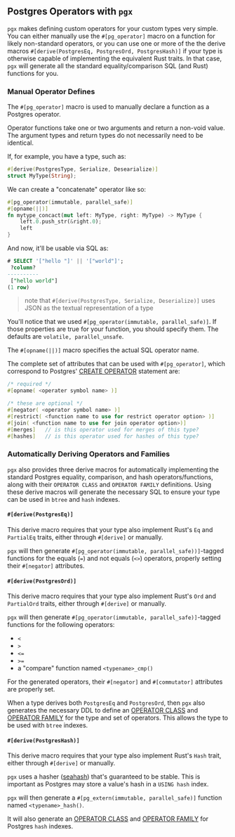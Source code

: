 ## Postgres Operators with `pgx`

`pgx` makes defining custom operators for your custom types very simple.  You can either
manually use the `#[pg_operator]` macro on a function for likely non-standard operators, or you
can use one or more of the the derive macros `#[derive(PostgresEq, PostgresOrd, PostgresHash)]`
if your type is otherwise capable of implementing the equivalent Rust traits.  In that case, `pgx`
will generate all the standard equality/comparison SQL (and Rust) functions for you.

### Manual Operator Defines

The `#[pg_operator]` macro is used to manually declare a function as a Postgres operator.

Operator functions take one or two arguments and return a non-void value.  The argument types and return types do not necessarily need to be identical.  

If, for example, you have a type, such as:

```rust
#[derive(PostgresType, Serialize, Desearialize)]
struct MyType(String);
```

We can create a "concatenate" operator like so:

```rust
#[pg_operator(immutable, parallel_safe)]
#[opname(||)]
fn mytype_concact(mut left: MyType, right: MyType) -> MyType {
    left.0.push_str(&right.0);
    left
}
```

And now, it'll be usable via SQL as:

```sql
# SELECT '["hello "]' || '["world"]';
 ?column? 
----------
 ["hello world"]
(1 row)
```

> note that `#[derive(PostgresType, Serialize, Deserialize)]` uses JSON as the textual representation of a type

You'll notice that we used `#[pg_operator(immutable, parallel_safe)]`.  If those properties are true for your function,
you should specify them.  The defaults are `volatile, parallel_unsafe`.

The `#[opname(||)]` macro specifies the actual SQL operator name.

The complete set of attributes that can be used with `#[pg_operator]`, which correspond
to Postgres' [CREATE OPERATOR](https://www.postgresql.org/docs/12/sql-createoperator.html) 
statement are:

```rust
/* required */
#[opname( <operater symbol name> )]

/* these are optional */
#[negator( <operator symbol name> )]
#[restrict( <function name to use for restrict operator option> )]
#[join( <function name to use for join operator option>)]
#[merges]   // is this operator used for merges of this type?
#[hashes]   // is this operator used for hashes of this type?
```

### Automatically Deriving Operators and Families

`pgx` also provides three derive macros for automatically implementing the standard Postgres
equality, comparison, and hash operators/functions, along with their `OPERATOR CLASS` and `OPERATOR FAMILY`
definitions.  Using these derive macros will generate the necessary SQL to ensure your
type can be used in `btree` and `hash` indexes.

#### `#[derive(PostgresEq)]`

This derive macro requires that your type also implement Rust's `Eq` and `PartialEq` traits,
either through `#[derive]` or manually.

`pgx` will then generate `#[pg_operator(immutable, parallel_safe))]`-tagged functions for the
equals (`=`) and not equals (`<>`) operators, properly setting their `#[negator]` attributes.

#### `#[derive(PostgresOrd)]`

This derive macro requires that your type also implement Rust's `Ord` and `PartialOrd` traits,
either through `#[derive]` or manually.

`pgx` will then generate `#[pg_operator(immutable, parallel_safe)]`-tagged functions for the
following operators:
 - `<`
 - `>`
 - `<=`
 - `>=`
 - a "compare" function named `<typename>_cmp()`

For the generated operators, their `#[negator]` and `#[commutator]` attributes are properly set.

When a type derives both `PostgresEq` and `PostgresOrd`, then `pgx` also generates the
necessary DDL to define an [OPERATOR CLASS](https://www.postgresql.org/docs/12/sql-createopclass.html)
 and [OPERATOR FAMILY](https://www.postgresql.org/docs/12/sql-createopfamily.html) for the
 type and set of operators.  This allows the type to be used with `btree` indexes.
 
#### `#[derive(PostgresHash)]`
 
This derive macro requires that your type also implement Rust's `Hash` trait, either 
through `#[derive]` or manually.

`pgx` uses a hasher ([seahash](https://crates.io/crates/seahash)) that's guaranteed 
to be stable.  This is important as Postgres may store a value's hash in a `USING hash`
index.

`pgx` will then generate a `#[pg_extern(immutable, parallel_safe)]` function named `<typename>_hash()`.

It will also generate an [OPERATOR CLASS](https://www.postgresql.org/docs/12/sql-createopclass.html)
and [OPERATOR FAMILY](https://www.postgresql.org/docs/12/sql-createopfamily.html) for Postgres `hash`
indexes.    
